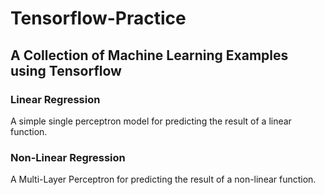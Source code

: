 # Tensorflow-Practice
## A Collection of Machine Learning Examples using Tensorflow

### Linear Regression

A simple single perceptron model for predicting the result of a linear function. 

### Non-Linear Regression

A Multi-Layer Perceptron for predicting the result of a non-linear function. 
